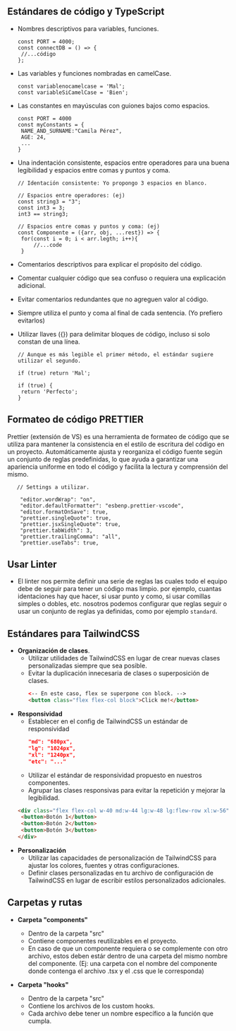 ## **Estándares de código y TypeScript**

-  Nombres descriptivos para variables, funciones.
   ```tsx
   const PORT = 4000;
   const connectDB = () => {
   	//...código
   };
   ```
-  Las variables y funciones nombradas en camelCase.
   ```tsx
   const variablenocamelcase = 'Mal';
   const variableSiCamelCase = 'Bien';
   ```
-  Las constantes en mayúsculas con guiones bajos como espacios.
   ```tsx
   const PORT = 4000
   const myConstants = {
   	NAME_AND_SURNAME:"Camila Pérez",
   	AGE: 24,
   	...
   }
   ```
-  Una indentación consistente, espacios entre operadores para una buena legibilidad y espacios entre comas y puntos y coma.

   ```tsx
   // Identación consistente: Yo propongo 3 espacios en blanco.

   // Espacios entre operadores: (ej)
   const string3 = "3";
   const int3 = 3;
   int3 == string3;

   // Espacios entre comas y puntos y coma: (ej)
   const Componente = ({arr, obj, ...rest}) => {
   	for(const i = 0; i < arr.legth; i++){
   		//...code
   	}

   ```

-  Comentarios descriptivos para explicar el propósito del código.
-  Comentar cualquier código que sea confuso o requiera una explicación adicional.
-  Evitar comentarios redundantes que no agreguen valor al código.
-  Siempre utiliza el punto y coma al final de cada sentencia. (Yo prefiero evitarlos)
-  Utilizar llaves ({}) para delimitar bloques de código, incluso si solo constan de una línea.

   ```tsx
   // Aunque es más legible el primer método, el estándar sugiere utilizar el segundo.

   if (true) return 'Mal';

   if (true) {
   	return 'Perfecto';
   }
   ```

## **Formateo de código PRETTIER**

Prettier (extensión de VS) es una herramienta de formateo de código que se utiliza para mantener la consistencia en el estilo de escritura del código en un proyecto. Automáticamente ajusta y reorganiza el código fuente según un conjunto de reglas predefinidas, lo que ayuda a garantizar una apariencia uniforme en todo el código y facilita la lectura y comprensión del mismo.

```tsx
   // Settings a utilizar.

    "editor.wordWrap": "on",
	"editor.defaultFormatter": "esbenp.prettier-vscode",
	"editor.formatOnSave": true,
	"prettier.singleQuote": true,
	"prettier.jsxSingleQuote": true,
	"prettier.tabWidth": 3,
	"prettier.trailingComma": "all",
	"prettier.useTabs": true,
```

## Usar Linter

-  El linter nos permite definir una serie de reglas las cuales todo el equipo debe de seguir para tener un código mas limpio.
   por ejemplo, cuantas identaciones hay que hacer, si usar punto y como, si usar comillas simples o dobles, etc.
   nosotros podemos configurar que reglas seguir o usar un conjunto de reglas ya definidas, como por ejemplo `standard`.

## Estándares para TailwindCSS

-  **Organización de clases**.
   -  Utilizar utilidades de TailwindCSS en lugar de crear nuevas clases personalizadas siempre que sea posible.
   -  Evitar la duplicación innecesaria de clases o superposición de clases.
      ```html
      <-- En este caso, flex se superpone con block. -->
      <button class="flex flex-col block">Click me!</button>
      ```
-  **Responsividad**
   -  Establecer en el config de TailwindCSS un estándar de responsividad
      ```json
      "md": "680px",
      "lg": "1024px",
      "xl": "1240px",
      "etc": "..."
      ```
   -  Utilizar el estándar de responsividad propuesto en nuestros componentes.
   -  Agrupar las clases responsivas para evitar la repetición y mejorar la legibilidad.
   ```html
   <div class="flex flex-col w-40 md:w-44 lg:w-48 lg:flew-row xl:w-56">
   	<button>Botón 1</button>
   	<button>Botón 2</button>
   	<button>Botón 3</button>
   </div>
   ```
-  **Personalización**
   -  Utilizar las capacidades de personalización de TailwindCSS para ajustar los colores, fuentes y otras configuraciones.
   -  Definir clases personalizadas en tu archivo de configuración de TailwindCSS en lugar de escribir estilos personalizados adicionales.

## **Carpetas y rutas**

-  **Carpeta "components"**

   -  Dentro de la carpeta "src"
   -  Contiene componentes reutilizables en el proyecto.
   -  En caso de que un componente requiera o se complemente con otro archivo, estos deben estár dentro de una carpeta del mismo nombre del componente. (Ej: una carpeta con el nombre del componente donde contenga el archivo .tsx y el .css que le corresponda)

-  **Carpeta "hooks"**

   -  Dentro de la carpeta "src"
   -  Contiene los archivos de los custom hooks.
   -  Cada archivo debe tener un nombre específico a la función que cumpla.
